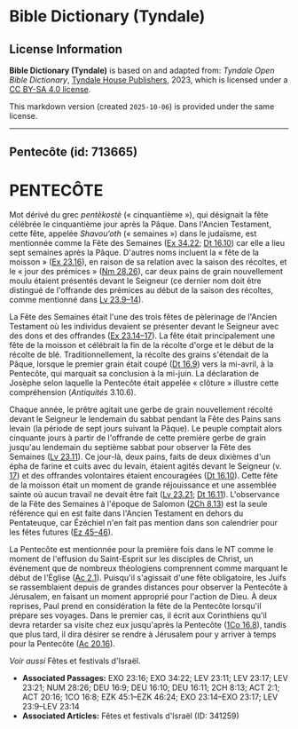 # Bible Dictionary (Tyndale)

## License Information

**Bible Dictionary (Tyndale)** is based on and adapted from: _Tyndale Open Bible Dictionary_, [Tyndale House Publishers](https://tyndaleopenresources.com/), 2023, which is licensed under a [CC BY-SA 4.0 license](https://creativecommons.org/licenses/by-sa/4.0/legalcode.en).

This markdown version (created `2025-10-06`) is provided under the same license.



--------------------------------

## Pentecôte (id: 713665)

PENTECÔTE
=========

Mot dérivé du grec *pentèkostè* (« cinquantième »), qui désignait la fête célébrée le cinquantième jour après la Pâque. Dans l'Ancien Testament, cette fête, appelée *Shavou‘oth* (« semaines ») dans le judaïsme, est mentionnée comme la Fête des Semaines ([Ex 34\.22](https://ref.ly/Exod34:22); [Dt 16\.10](https://ref.ly/Deut16:10)) car elle a lieu sept semaines après la Pâque. D'autres noms incluent la « fête de la moisson » ([Ex 23\.16](https://ref.ly/Exod23:16)), en raison de sa relation avec la saison des récoltes, et le « jour des prémices » ([Nm 28\.26](https://ref.ly/Num28:26)), car deux pains de grain nouvellement moulu étaient présentés devant le Seigneur (ce dernier nom doit être distingué de l'offrande des prémices au début de la saison des récoltes, comme mentionné dans [Lv 23\.9–14](https://ref.ly/Lev23:9-Lev23:14)).

La Fête des Semaines était l'une des trois fêtes de pèlerinage de l'Ancien Testament où les individus devaient se présenter devant le Seigneur avec des dons et des offrandes ([Ex 23\.14–17](https://ref.ly/Exod23:14-Exod23:17)). La fête était principalement une fête de la moisson et célébrait la fin de la récolte d'orge et le début de la récolte de blé. Traditionnellement, la récolte des grains s'étendait de la Pâque, lorsque le premier grain était coupé ([Dt 16\.9](https://ref.ly/Deut16:9)) vers la mi\-avril, à la Pentecôte, qui marquait sa conclusion à la mi\-juin. La déclaration de Josèphe selon laquelle la Pentecôte était appelée « clôture » illustre cette compréhension (*Antiquités* 3\.10\.6\).

Chaque année, le prêtre agitait une gerbe de grain nouvellement récolté devant le Seigneur le lendemain du sabbat pendant la Fête des Pains sans levain (la période de sept jours suivant la Pâque). Le peuple comptait alors cinquante jours à partir de l'offrande de cette première gerbe de grain jusqu'au lendemain du septième sabbat pour observer la Fête des Semaines ([Lv 23\.11](https://ref.ly/Lev23:11)). Ce jour\-là, deux pains, faits de deux dixièmes d'un épha de farine et cuits avec du levain, étaient agités devant le Seigneur (v. [17](https://ref.ly/Lev23:17)) et des offrandes volontaires étaient encouragées ([Dt 16\.10](https://ref.ly/Deut16:10)). Cette fête de la moisson était un moment de grande réjouissance et une assemblée sainte où aucun travail ne devait être fait ([Lv 23\.21](https://ref.ly/Lev23:21); [Dt 16\.11](https://ref.ly/Deut16:11)). L'observance de la Fête des Semaines à l'époque de Salomon ([2Ch 8\.13](https://ref.ly/2Chr8:13)) est la seule référence qui en est faite dans l'Ancien Testament en dehors du Pentateuque, car Ézéchiel n'en fait pas mention dans son calendrier pour les fêtes futures ([Ez 45–46](https://ref.ly/Ezek45:1-Ezek46:24)).

La Pentecôte est mentionnée pour la première fois dans le NT comme le moment de l'effusion du Saint\-Esprit sur les disciples de Christ, un événement que de nombreux théologiens comprennent comme marquant le début de l'Église ([Ac 2\.1](https://ref.ly/Acts2:1)). Puisqu'il s'agissait d'une fête obligatoire, les Juifs se rassemblaient depuis de grandes distances pour observer la Pentecôte à Jérusalem, en faisant un moment approprié pour l'action de Dieu. À deux reprises, Paul prend en considération la fête de la Pentecôte lorsqu'il prépare ses voyages. Dans le premier cas, il écrit aux Corinthiens qu'il devra retarder sa visite chez eux jusqu'après la Pentecôte ([1Co 16\.8](https://ref.ly/1Cor16:8)), tandis que plus tard, il dira désirer se rendre à Jérusalem pour y arriver à temps pour la Pentecôte ([Ac 20\.16](https://ref.ly/Acts20:16)).

*Voir aussi* Fêtes et festivals d'Israël.

* **Associated Passages:** EXO 23:16; EXO 34:22; LEV 23:11; LEV 23:17; LEV 23:21; NUM 28:26; DEU 16:9; DEU 16:10; DEU 16:11; 2CH 8:13; ACT 2:1; ACT 20:16; 1CO 16:8; EZK 45:1–EZK 46:24; EXO 23:14–EXO 23:17; LEV 23:9–LEV 23:14
* **Associated Articles:** Fêtes et festivals d'Israël (ID: 341259)

